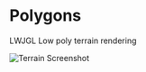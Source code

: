 # Polygons
LWJGL Low poly terrain rendering

![Terrain Screenshot](https://github.com/ninthworld/Polygons/blob/master/screenshots/ss0_terrain.png)
